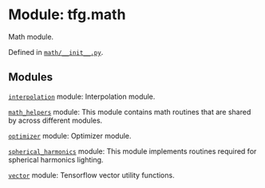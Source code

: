 <div itemscope itemtype="http://developers.google.com/ReferenceObject">
<meta itemprop="name" content="tfg.math" />
<meta itemprop="path" content="Stable" />
</div>

# Module: tfg.math

Math module.



Defined in [`math/__init__.py`](https://github.com/tensorflow/agents/tree/master/tensorflow_graphics/math/__init__.py).

<!-- Placeholder for "Used in" -->


## Modules

[`interpolation`](../tfg/math/interpolation.md) module: Interpolation module.

[`math_helpers`](../tfg/math/math_helpers.md) module: This module contains math routines that are shared by across different modules.

[`optimizer`](../tfg/math/optimizer.md) module: Optimizer module.

[`spherical_harmonics`](../tfg/math/spherical_harmonics.md) module: This module implements routines required for spherical harmonics lighting.

[`vector`](../tfg/math/vector.md) module: Tensorflow vector utility functions.

